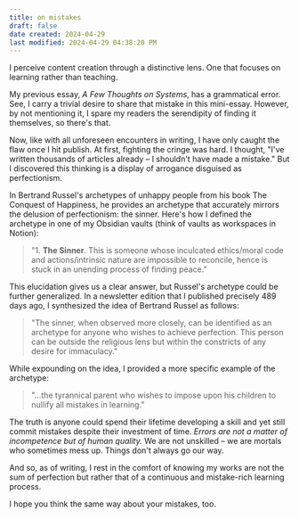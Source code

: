 ```yaml
---
title: on mistakes
draft: false
date created: 2024-04-29
last modified: 2024-04-29 04:38:20 PM
---
```


I perceive content creation through a distinctive lens. One that focuses on learning rather than teaching.

My previous essay, *A Few Thoughts on Systems*, has a grammatical error. See, I carry a trivial desire to share that mistake in this mini-essay. However, by not mentioning it, I spare my readers the serendipity of finding it themselves, so there's that.

Now, like with all unforeseen encounters in writing, I have only caught the flaw once I hit publish. At first, fighting the cringe was hard. I thought, "I've written thousands of articles already – I shouldn't have made a mistake." But I discovered this thinking is a display of arrogance disguised as perfectionism.

In Bertrand Russel's archetypes of unhappy people from his book The Conquest of Happiness, he provides an archetype that accurately mirrors the delusion of perfectionism: the sinner. Here's how I defined the archetype in one of my Obsidian vaults (think of vaults as workspaces in Notion):

>"1. **The Sinner**. This is someone whose inculcated ethics/moral code and actions/intrinsic nature are impossible to reconcile, hence is stuck in an unending process of finding peace."

This elucidation gives us a clear answer, but Russel's archetype could be further generalized. In a newsletter edition that I published precisely 489 days ago, I synthesized the idea of Bertrand Russel as follows:

>"The sinner, when observed more closely, can be identified as an archetype for anyone who wishes to achieve perfection. This person can be outside the religious lens but within the constricts of any desire for immaculacy."

While expounding on the idea, I provided a more specific example of the archetype:

>"...the tyrannical parent who wishes to impose upon his children to nullify all mistakes in learning."

The truth is anyone could spend their lifetime developing a skill and yet still commit mistakes despite their investment of time. *Errors are not a matter of incompetence but of human quality.* We are not unskilled – we are mortals who sometimes mess up. Things don't always go our way.

And so, as of writing, I rest in the comfort of knowing my works are not the sum of perfection but rather that of a continuous and mistake-rich learning process.

I hope you think the same way about your mistakes, too.
